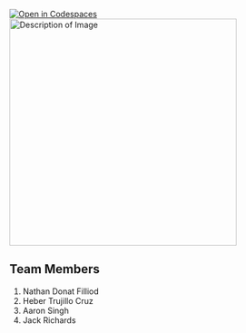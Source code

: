 [![Open in Codespaces](https://classroom.github.com/assets/launch-codespace-2972f46106e565e64193e422d61a12cf1da4916b45550586e14ef0a7c637dd04.svg)](https://classroom.github.com/open-in-codespaces?assignment_repo_id=18529720)
<img src="onetown.png" alt="Description of Image" width="400"/>
## Team Members

1. Nathan Donat Filliod 
2. Heber Trujillo Cruz
3. Aaron Singh
4. Jack Richards
